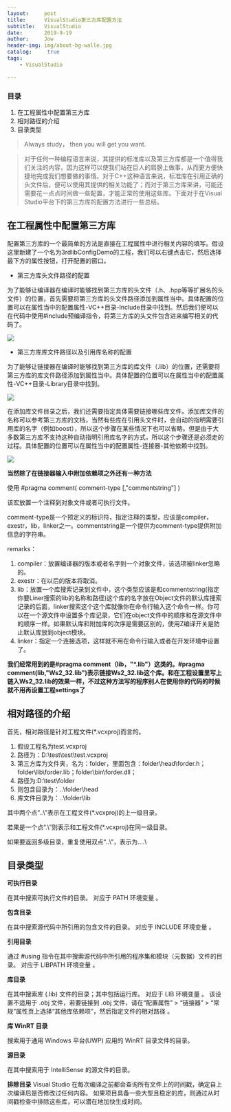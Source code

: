 ```yaml
---
layout:     post
title:      VisualStudio第三方库配置方法
subtitle:   VisualStudio
date:       2019-9-19
author:     Jow
header-img: img/about-bg-walle.jpg
catalog: 	 true 
tags:
    - VisualStudio

---
```


### 目录
1. 在工程属性中配置第三方库
2. 相对路径的介绍
3. 目录类型


> Always study， then you will get you want.

> 对于任何一种编程语言来说，其提供的标准库以及第三方库都是一个值得我们关注的内容，因为这样可以使我们站在巨人的肩膀上做事，从而更方便快捷地完成我们想要做的事情。对于C++这种语言来说，标准库在引用正确的头文件后，便可以使用其提供的相关功能了；而对于第三方库来讲，可能还需要花一点点时间做一些配置，才能正常的使用这些库。下面对于在Visual Studio平台下的第三方库的配置方法进行一些总结。


## 在工程属性中配置第三方库
配置第三方库的一个最简单的方法是直接在工程属性中进行相关内容的填写。假设这里新建了一个名为3rdlibConfigDemo的工程，我们可以右键点击它，然后选择最下方的属性按钮，打开配置的窗口。

* 第三方库头文件路径的配置

为了能够让编译器在编译时能够找到第三方库的头文件（.h、.hpp等等扩展名的头文件）的位置，首先需要将第三方库的头文件路径添加到属性当中。具体配置的位置可以在属性当中的配置属性-VC++目录-Include目录中找到。然后我们便可以在代码中使用#include预编译指令，将第三方库的头文件包含进来编写相关的代码了。

![](https://i.imgur.com/RAkL421.png)

* 第三方库库文件路径以及引用库名称的配置

为了能够让链接器在编译时能够找到第三方库的库文件（.lib）的位置，还需要将第三方库的库文件路径添加到属性当中。具体配置的位置可以在属性当中的配置属性-VC++目录-Library目录中找到。

![](https://i.imgur.com/qwWg8XF.png)

在添加库文件目录之后，我们还需要指定具体需要链接哪些库文件。添加库文件的名称可以参考第三方库的文档，当然有些库在引用头文件时，会自动的指明需要引用库的名字（例如boost），所以这个步骤在某些情况下也可以省略。但是由于大多数第三方库不支持这种自动指明引用库名字的方式，所以这个步骤还是必须走的过程。具体配置的位置可以在属性当中的配置属性-连接器-其他依赖中找到。


![](https://i.imgur.com/xj6yCkW.png)

**当然除了在链接器输入中附加依赖项之外还有一种方法**

使用 #pragma comment( comment-type [,"commentstring"] )

该宏放置一个注释到对象文件或者可执行文件。

comment-type是一个预定义的标识符，指定注释的类型，应该是compiler，exestr，lib，linker之一。commentstring是一个提供为comment-type提供附加信息的字符串。

remarks：

1. compiler：放置编译器的版本或者名字到一个对象文件，该选项被linker忽略的。
2. exestr：在以后的版本将取消。
3. lib：放置一个库搜索记录到文件中，这个类型应该是和commentstring(指定你要Liner搜索的lib的名称和路径)这个库的名字放在Object文件的默认库搜索记录的后面，linker搜索这个这个库就像你在命令行输入这个命令一样。你可以在一个源文件中设置多个库记录，它们在object文件中的顺序和在源文件中的顺序一样。如果默认库和附加库的次序是需要区别的，使用Z编译开关是防止默认库放到object模块。
4. linker：指定一个连接选项，这样就不用在命令行输入或者在开发环境中设置了。

**我们经常用到的是#pragma   comment（lib，"*.lib"）这类的。#pragma   comment(lib,"Ws2_32.lib")表示链接Ws2_32.lib这个库。和在工程设置里写上链入Ws2_32.lib的效果一样，不过这种方法写的程序别人在使用你的代码的时候就不用再设置工程settings了**


## 相对路径的介绍

首先，相对路径是针对工程文件(*.vcxproj)而言的。

1. 假设工程名为test.vcxproj
2. 路径为：D:\test\test\test.vcxproj
3. 第三方库为文件夹，名为：folder，里面包含：folder\head\forder.h；folder\lib\forder.lib；folder\bin\forder.dll；
4. 路径为:D:\test\folder
5. 则包含目录为：..\folder\head
6. 库文件目录为：..\folder\lib

其中两个点“..\”表示在工程文件(*.vcxproj)的上一级目录。

若果是一个点“.\”则表示和工程文件(*.vcxproj)在同一级目录。

如果要返回多级目录，重复使用双点“..\”，表示为..\..\

## 目录类型

**可执行目录**

在其中搜索可执行文件的目录。 对应于 PATH 环境变量 。

**包含目录**

在其中搜索源代码中所引用的包含文件的目录。 对应于 INCLUDE 环境变量 。

**引用目录**

通过 #using 指令在其中搜索源代码中所引用的程序集和模块（元数据）文件的目录。 对应于 LIBPATH 环境变量 。

**库目录**

在其中搜索库 (.lib) 文件的目录；其中包括运行库。 对应于 LIB 环境变量 。 该设置不适用于 .obj 文件，若要链接到 .obj 文件，请在“配置属性” > “链接器” > “常规”属性页上选择“其他库依赖项”，然后指定文件的相对路径 。 

**库 WinRT 目录**

搜索用于通用 Windows 平台(UWP) 应用的 WinRT 目录文件的目录。

**源目录**

在其中搜索用于 IntelliSense 的源文件的目录。

**排除目录**
Visual Studio 在每次编译之前都会查询所有文件上的时间戳，确定自上次编译后是否修改过任何内容。 如果项目具备一些大型且稳定的库，则通过从时间戳检查中排除这些库，可以潜在地加快生成时间。